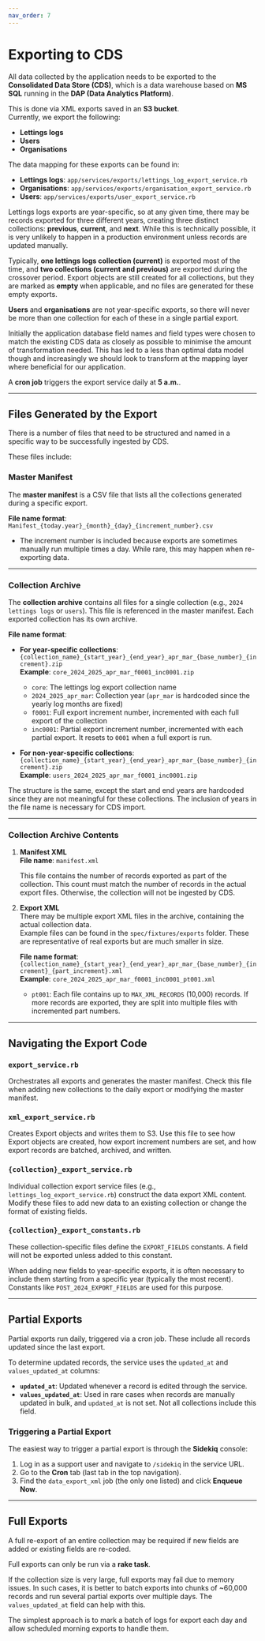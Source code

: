 ```yaml
---
nav_order: 7
---
```


# Exporting to CDS

All data collected by the application needs to be exported to the **Consolidated Data Store (CDS)**, which is a data warehouse based on **MS SQL** running in the **DAP (Data Analytics Platform)**.

This is done via XML exports saved in an **S3 bucket**.  
Currently, we export the following:

- **Lettings logs**
- **Users**
- **Organisations**

The data mapping for these exports can be found in:

- **Lettings logs**: `app/services/exports/lettings_log_export_service.rb`
- **Organisations**: `app/services/exports/organisation_export_service.rb`
- **Users**: `app/services/exports/user_export_service.rb`

<!-- Add sales log when sales logs export is added -->

Lettings logs exports are year-specific, so at any given time, there may be records exported for three different years, creating three distinct collections: **previous**, **current**, and **next**. While this is technically possible, it is very unlikely to happen in a production environment unless records are updated manually.

Typically, **one lettings logs collection (current)** is exported most of the time, and **two collections (current and previous)** are exported during the crossover period. Export objects are still created for all collections, but they are marked as **empty** when applicable, and no files are generated for these empty exports.

**Users** and **organisations** are not year-specific exports, so there will never be more than one collection for each of these in a single partial export.

Initially the application database field names and field types were chosen to match the existing CDS data as closely as possible to minimise the amount of transformation needed. This has led to a less than optimal data model though and increasingly we should look to transform at the mapping layer where beneficial for our application.

A **cron job** triggers the export service daily at **5 a.m.**.

---

## Files Generated by the Export

There is a number of files that need to be structured and named in a specific way to be successfully ingested by CDS.

These files include:

### Master Manifest

The **master manifest** is a CSV file that lists all the collections generated during a specific export.

**File name format**:  
`Manifest_{today.year}_{month}_{day}_{increment_number}.csv`

- The increment number is included because exports are sometimes manually run multiple times a day. While rare, this may happen when re-exporting data.

---

### Collection Archive

The **collection archive** contains all files for a single collection (e.g., `2024 lettings logs` or `users`). This file is referenced in the master manifest. Each exported collection has its own archive.

**File name format**:

- **For year-specific collections**:  
  `{collection_name}_{start_year}_{end_year}_apr_mar_{base_number}_{increment}.zip`  
  **Example**: `core_2024_2025_apr_mar_f0001_inc0001.zip`

  - `core`: The lettings log export collection name
  - `2024_2025_apr_mar`: Collection year (`apr_mar` is hardcoded since the yearly log months are fixed)
  - `f0001`: Full export increment number, incremented with each full export of the collection
  - `inc0001`: Partial export increment number, incremented with each partial export. It resets to `0001` when a full export is run.

- **For non-year-specific collections**:  
  `{collection_name}_{start_year}_{end_year}_apr_mar_{base_number}_{increment}.zip`  
  **Example**: `users_2024_2025_apr_mar_f0001_inc0001.zip`

The structure is the same, except the start and end years are hardcoded since they are not meaningful for these collections. The inclusion of years in the file name is necessary for CDS import.

---

### Collection Archive Contents

1. **Manifest XML**  
   **File name**: `manifest.xml`

   This file contains the number of records exported as part of the collection. This count must match the number of records in the actual export files. Otherwise, the collection will not be ingested by CDS.

2. **Export XML**  
   There may be multiple export XML files in the archive, containing the actual collection data.  
   Example files can be found in the `spec/fixtures/exports` folder. These are representative of real exports but are much smaller in size.

   **File name format**:  
   `{collection_name}_{start_year}_{end_year}_apr_mar_{base_number}_{increment}_{part_increment}.xml`  
   **Example**: `core_2024_2025_apr_mar_f0001_inc0001_pt001.xml`

   - `pt001`: Each file contains up to `MAX_XML_RECORDS` (10,000) records. If more records are exported, they are split into multiple files with incremented part numbers.

---

## Navigating the Export Code

### `export_service.rb`

Orchestrates all exports and generates the master manifest. Check this file when adding new collections to the daily export or modifying the master manifest.

### `xml_export_service.rb`

Creates Export objects and writes them to S3. Use this file to see how Export objects are created, how export increment numbers are set, and how export records are batched, archived, and written.

### `{collection}_export_service.rb`

Individual collection export service files (e.g., `lettings_log_export_service.rb`) construct the data export XML content. Modify these files to add new data to an existing collection or change the format of existing fields.

### `{collection}_export_constants.rb`

These collection-specific files define the `EXPORT_FIELDS` constants. A field will not be exported unless added to this constant.

When adding new fields to year-specific exports, it is often necessary to include them starting from a specific year (typically the most recent). Constants like `POST_2024_EXPORT_FIELDS` are used for this purpose.

---

## Partial Exports

Partial exports run daily, triggered via a cron job. These include all records updated since the last export.

To determine updated records, the service uses the `updated_at` and `values_updated_at` columns:

- **`updated_at`**: Updated whenever a record is edited through the service.
- **`values_updated_at`**: Used in rare cases when records are manually updated in bulk, and `updated_at` is not set. Not all collections include this field.

### Triggering a Partial Export

The easiest way to trigger a partial export is through the **Sidekiq** console:

1. Log in as a support user and navigate to `/sidekiq` in the service URL.
2. Go to the **Cron** tab (last tab in the top navigation).
3. Find the `data_export_xml` job (the only one listed) and click **Enqueue Now**.

---

## Full Exports

A full re-export of an entire collection may be required if new fields are added or existing fields are re-coded.

Full exports can only be run via a **rake task**.

<!-- Update this section when sales exports are added, as they will affect rake tasks -->

If the collection size is very large, full exports may fail due to memory issues. In such cases, it is better to batch exports into chunks of ~60,000 records and run several partial exports over multiple days. The `values_updated_at` field can help with this.

The simplest approach is to mark a batch of logs for export each day and allow scheduled morning exports to handle them.
